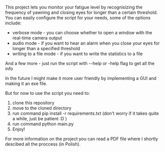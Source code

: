 This project lets you monitor your fatigue level by recognisizing the frequency of yawning and closing eyes for longer than a certain threshold.
You can easily configure the script for your needs, some of the options include:
- verbose mode - you can choose whether to open a window with the real-time camera output
- audio mode - if you want to hear an alarm when you close your eyes for longer than a specified threshold
- writing to a file mode - if you want to write the statistics to a file

And a few more - just run the script with --help or -help flag to get all the info

In the future I might make it more user friendly by implementing a GUI and making it an exe file.

But for now to use the script you need to:
1. clone this repository
2. move to the cloned directory
3. run command pip install -r requirements.txt (don't worry if it takes quite a while, just be patient :D )
4. run command python main.py
5. Enjoy!

For more information on the project you can read a PDF file where I shortly descibed all the proccess (in Polish).
